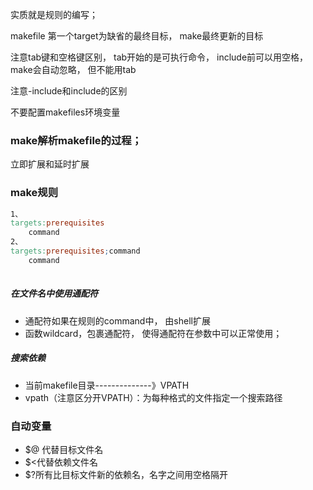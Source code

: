 

实质就是规则的编写；

makefile 第一个target为缺省的最终目标， make最终更新的目标

注意tab键和空格键区别， tab开始的是可执行命令， include前可以用空格，make会自动忽略， 但不能用tab

注意-include和include的区别

不要配置makefiles环境变量

### make解析makefile的过程；

立即扩展和延时扩展



### make规则

```makefile
1、
targets:prerequisites
	command
2、
targets:prerequisites;command
	command
	
```

##### 在文件名中使用通配符

- 通配符如果在规则的command中， 由shell扩展
- 函数wildcard，包裹通配符， 使得通配符在参数中可以正常使用；

##### 搜索依赖

- 当前makefile目录--------------》VPATH
- vpath（注意区分开VPATH）：为每种格式的文件指定一个搜索路径



### 自动变量

- $@ 代替目标文件名
- $<代替依赖文件名
- $?所有比目标文件新的依赖名，名字之间用空格隔开